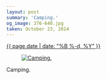 ```yaml
---
layout: post
summary: 'Camping.'
og_image: 376-640.jpg
taken: October 23, 2014
---
```


<div class="post">
 <time>
  <a href="/376">
   {{ page.date | date: "%B %-d, %Y" }}
  </a>
 </time>
 <a href="/376">
  <figure data-taken="10/23/2014">
   <img alt="Camping." sizes="(min-width: 700px) 50vw, calc(100vw - 2rem)" src="{{ site.assets_url }}/376-320.jpg" srcset="{{ site.assets_url }}/376-640.jpg 640w, {{ site.assets_url }}/376-480.jpg 480w, {{ site.assets_url }}/376-320.jpg 320w, {{ site.assets_url }}/376-160.jpg 160w"/>
  </figure>
 </a>
 <span>
  Camping.
 </span>
</div>
